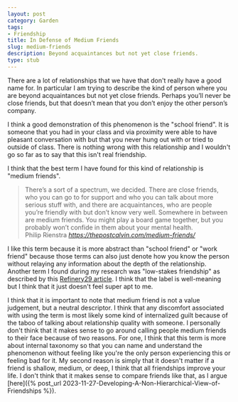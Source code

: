 ```yaml
---
layout: post
category: Garden
tags:
- Friendship
title: In Defense of Medium Friends
slug: medium-friends
description: Beyond acquaintances but not yet close friends.
type: stub
---
```


There are a lot of relationships that we have that don't really have a good name for. In particular I am trying to describe the kind of person where you are beyond acquaintances but not yet close friends. Perhaps you’ll never be close friends, but that doesn’t mean that you don’t enjoy the other person’s company. 

I think a good demonstration of this phenomenon is the "school friend". It is someone that you had in your class and via proximity were able to have pleasant conversation with but that you never hung out with or tried to outside of class. There is nothing wrong with this relationship and I wouldn't go so far as to say that this isn't real friendship.

I think that the best term I have found for this kind of relationship is "medium friends".

<blockquote class="quoteback" darkmode="" data-title="Medium Friends" data-author="Philip Rienstra " cite="https://thepostcalvin.com/medium-friends/">
<span>There’s a sort of a spectrum, we decided. There are close friends, who you can go to for support and who you can talk about more serious stuff with, and there are acquaintances, who are people you’re friendly with but don’t know very well. Somewhere in between are medium friends. You might play a board game together, but you probably won’t confide in them about your mental health.</span>
<footer>Philip Rienstra <cite> <a href="https://thepostcalvin.com/medium-friends/">https://thepostcalvin.com/medium-friends/</a></cite></footer>
</blockquote><script note="" src="https://cdn.jsdelivr.net/gh/Blogger-Peer-Review/quotebacks@1/quoteback.js"></script>

I like this term because it is more abstract than "school friend" or "work friend" because those terms can also just denote how you know the person without relaying any information about the depth of the relationship. Another term I found during my research was "low-stakes friendship" as described by this [Refinery29 article](https://www.refinery29.com/en-gb/flaky-friendships-importance). I think that the label is well-meaning but I think that it just doesn't feel super apt to me.

I think that it is important to note that medium friend is not a value judgement, but a neutral descriptor. I think that any discomfort associated with using the term is most likely some kind of internalized guilt because of the taboo of talking about relationship quality with someone. I personally don't think that it makes sense to go around calling people medium friends to their face because of two reasons. For one, I think that this term is more about internal taxonomy so that you can name and understand the phenomenon without feeling like you're the only person experiencing this or feeling bad for it. My second reason is simply that it doesn't matter if a friend is shallow, medium, or deep, I think that all friendships improve your life. I don't think that it makes sense to compare friends like that, as I argue [here]({% post_url 2023-11-27-Developing-A-Non-Hierarchical-View-of-Friendships %}).